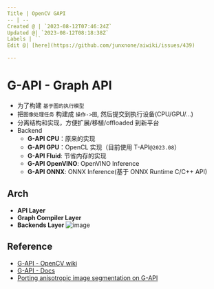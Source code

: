 ```yaml
---
Title | OpenCV GAPI
-- | --
Created @ | `2023-08-12T07:46:24Z`
Updated @| `2023-08-12T08:18:38Z`
Labels | ``
Edit @| [here](https://github.com/junxnone/aiwiki/issues/439)

---
```

# G-API - Graph API
- 为了构建 `基于图的执行模型`
- 把`图像处理任务` 构建成 `操作->图`, 然后提交到执行设备(CPU/GPU/...)
- 分离结构和实现，方便扩展/移植/offloaded 到新平台
- Backend
  - **G-API CPU**：原来的实现
  - **G-API GPU**：OpenCL 实现（目前使用 T-API`@2023.08`）
  - **G-API Fluid**: 节省内存的实现
  - **G-API OpenVINO**: OpenVINO Inference
  - **G-API ONNX**: ONNX Inference(基于 ONNX Runtime C/C++ API)

## Arch
- **API Layer**
- **Graph Compiler Layer**
- **Backends Layer**
![image](https://github.com/junxnone/aiwiki/assets/2216970/64888d3a-5647-4303-9119-9c4a66936145)


## Reference
- [G-API - OpenCV wiki](https://github.com/opencv/opencv/wiki/Graph-API)
- [G-API - Docs](https://docs.opencv.org/4.0.0/d0/d1e/gapi.html)
- [Porting anisotropic image segmentation on G-API](https://docs.opencv.org/4.0.0/d3/d7a/tutorial_gapi_anisotropic_segmentation.html)

